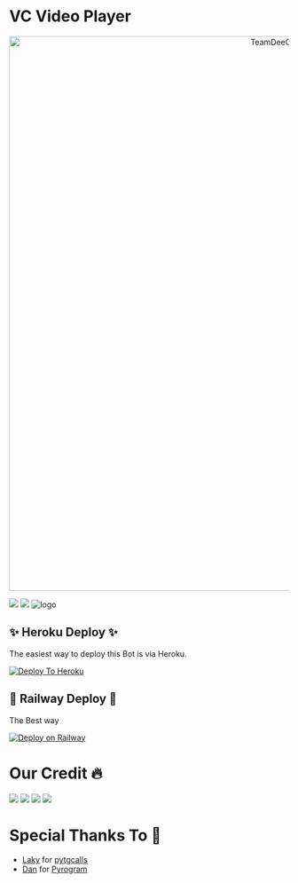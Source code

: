 # VC Video Player

<p align="center"><img src="https://github.com/TeamDeeCode/VcVideoPlayer/blob/dev/assets/star.gif" alt="TeamDeeCode Github" width="1000px" /></p>

<a href="https://t.me/BotDuniya"><img src="https://img.shields.io/badge/Join-Telegram%20Channel-red.svg?logo=Telegram"></a>
<a href="t.me/PmPermit"><img src="https://img.shields.io/badge/Join-Telegram%20Group-blue.svg?logo=telegram"></a>
![logo](https://telegra.ph/file/824cba85b5b820fcd7dcd.jpg)

## ✨ Heroku Deploy ✨
The easiest way to deploy this Bot is via Heroku.

[![Deploy To Heroku](https://www.herokucdn.com/deploy/button.svg)](https://heroku.com/deploy?template=https://github.com/sl-cricket/VcVideoPlayer)

## 📌 Railway Deploy 💪
The Best way

[![Deploy on Railway](https://railway.app/button.svg)](https://railway.app/new/template/ZQHq4i?referralCode=_IOZ03)
# Our Credit 🔥

<a href="https://t.me/BotDuniya"><img src="https://img.shields.io/badge/Louis-1b77FF.svg?logo=Telegram"></a>
<a href="t.me/OpFriDay"><img src="https://img.shields.io/badge/Stark-1b77FF.svg?logo=telegram"></a>
<a href="https://t.me/piroXpower"><img src="https://img.shields.io/badge/Blaze-1b77FF.svg?logo=Telegram"></a>
<a href="t.me/jalim_munda"><img src="https://img.shields.io/badge/Harsh-1b77FF.svg?logo=telegram"></a>



# Special Thanks To 💞

- [Laky](https://github.com/Laky-64) for [pytgcalls](https://github.com/pytgcalls/pytgcalls)
- [Dan](https://github.com/delivrance) for [Pyrogram](https://github.com/pyrogram/pyrogram)


